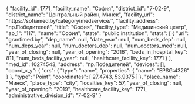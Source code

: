{
    "facility_id": 1771,
    "facility_name": "София",
    "district_id": "7-02-9",
    "district_name": "Центральный район, Минск",
    "facility_url": "https:\/\/sofiamed.by\/category\/medservice\/",
    "facility_address": "пр.Победителей",
    "title": "София",
    "facility_type": "Медицинский центр",
    "ap_1": "117",
    "name": "София",
    "state": "public institution",
    "stats": [
        {
            "url": "grantimed.by",
            "dep_name": null,
            "date_year": null,
            "num_beds_dep": null,
            "num_deps_year": null,
            "num_doctors_dep": null,
            "num_doctors_med": null,
            "year_of_closing": null,
            "year_of_opening": "2016",
            "beds_in_hospital_key": 811,
            "num_beds_facility_year": null,
            "healthcare_facility_key": 1771
        }
    ],
    "med_id": 10274543,
    "address": "пр.Победителей",
    "devices": [],
    "coord_x_y": {
        "crs": {
            "type": "name",
            "properties": {
                "name": "EPSG:4326"
            }
        },
        "type": "Point",
        "coordinates": [
            27.4743,
            53.9375
        ]
    },
    "place_name": "Минск",
    "place_type": "city",
    "localties_key": 57,
    "year_of_closing": null,
    "year_of_opening": "2019",
    "healthcare_facility_key": 1771,
    "administrative_division_id": "7-02-9"
}